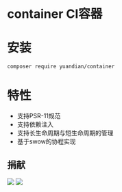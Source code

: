 # container CI容器


# 安装

``` composer require yuandian/container ```

# 特性
- 支持PSR-11规范
- 支持依赖注入
- 支持长生命周期与短生命周期的管理
- 基于swow的协程实现


## 捐献

![](./wechat.png)
![](./alipay.png)